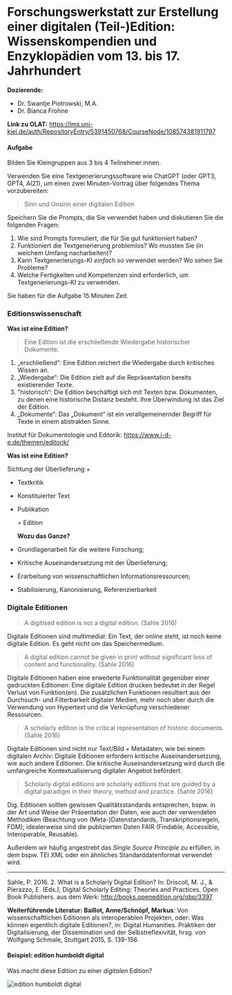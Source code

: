 <!--

author: Swantje Piotrowski
email: s.piotrowski@email.uni-kiel.de
version: 0.1
language: en
narrator: UK English Female

\-->

# Forschungswerkstatt zur Erstellung einer digitalen (Teil-)Edition: Wissenskompendien und Enzyklopädien vom 13. bis 17. Jahrhundert

**Dozierende:**

* Dr. Swantje Piotrowski, M.A.
* Dr. Bianca Frohne

**Link zu OLAT:** https://lms.uni-kiel.de/auth/RepositoryEntry/5391450768/CourseNode/108574381911797


#### Aufgabe

Bilden Sie Kleingruppen aus 3 bis 4 Teilnehmer:innen.

Verwenden Sie eine Textgenerierungssoftware wie ChatGPT (oder GPT3, GPT4, AI21), um einen zwei Minuten-Vortrag über folgendes Thema vorzubereiten:

> Sinn und Unsinn einer digitalen Edition 

Speichern Sie die Prompts, die Sie verwendet haben und diskutieren Sie die folgenden Fragen:

1. Wie sind Prompts formuliert, die für Sie gut funktioniert haben?
2. Funktioniert die Textgenerierung problemlos? Wo mussten Sie (in welchem Umfang nacharbeiten)?
3. Kann Textgenerierungs-KI *einfach so* verwendet werden? Wo sehen Sie Probleme?
4. Welche Fertigkeiten und Kompetenzen sind erforderlich, um Textgenerierungs-KI zu verwenden.

Sie haben für die Aufgabe 15 Minuten Zeit.

### Editionswissenschaft

**Was ist eine Edition?**

> Eine Edition ist die erschließende Wiedergabe historischer Dokumente.

1. „erschließend“: Eine Edition reichert die Wiedergabe durch kritisches Wissen an.
2. „Wiedergabe“: Die Edition zielt auf die Repräsentation bereits existierender Texte.
3. "historisch“: Die Edition beschäftigt sich mit Texten bzw. Dokumenten, zu denen eine historische Distanz besteht. Ihre Überwindung ist das Ziel der Edition.
4. „Dokumente“: Das „Dokument“ ist ein verallgemeinernder Begriff für Texte in einem abstrakten Sinne.

Institut für Dokumentologie und Editorik:
https://www.i-d-e.de/themen/editorik/

**Was ist eine Edition?**

Sichtung der Überlieferung +

* Textkritik
* Konstituierter Text
* Publikation

  = Edition

  **Wozu das Ganze?**
* Grundlagenarbeit für die weitere Forschung;
* Kritische Auseinandersetzung mit der Überlieferung;
* Erarbeitung von wissenschaftlichen Informationsressourcen;
* Stabilisierung, Kanonisierung, Referenzierbarkeit

### Digitale Editionen

> A digitised edition is not a digital edition. (Sahle 2016)

Digitale Editionen sind multimedial: Ein Text, der online steht, ist noch keine digitale Edition. Es geht nicht um das Speichermedium.

> A digital edition cannot be given in print without significant loss of content and functionality. (Sahle 2016)

Digitale Editionen haben eine erweiterte Funktionalität gegenüber einer gedruckten Editionen: Eine digitale Edition drucken bedeutet in der Regel Verlust von Funktion(en). Die zusätzlichen Funktionen resultiert aus der Durchsuch- und Filterbarkeit digitaler Medien, mehr noch aber durch die Verwendung von Hypertext und die Verknüpfung verschiedener Ressourcen.

> A scholarly edition is the critical representation of historic documents. (Sahle 2016)

Digitale Editionen sind nicht nur Text/Bild + Metadaten, wie bei einem digitalen Archiv: Digitale Editionen erfordern kritische Auseinandersetzung, wie auch andere Editionen. Die kritische Auseinandersetzung wird durch die umfangreiche Kontextualisierung digitaler Angebot befördert.

> Scholarly digital editions are scholarly editions that are guided by a digital paradigm in their theory, method and practice. (Sahle 2016)

Dig. Editionen sollten gewissen Qualitätsstandards entsprechen, bspw. in der Art und Weise der Präsentation der Daten, wie auch der verwendeten Methodiken (Beachtung von (Meta-)Datenstandards, Transkriptionsregeln, FDM); idealerweise sind die publizierten Daten FAIR (Findable, Accessible, Interoperable, Reusable).

Außerdem wir häufig angestrebt das *Single Source Principle* zu erfüllen, in dem bspw. TEI XML oder ein ähnliches Standarddatenformat verwendet wird.

---

Sahle, P. 2016. 2. What is a Scholarly Digital Edition? In: Driscoll, M. J., & Pierazzo, E. (Eds.), Digital Scholarly Editing: Theories and Practices. Open Book Publishers. aus dem Werk: http://books.openedition.org/obp/3397

**Weiterführende Literatur: Baillot, Anne/Schnöpf, Markus**: Von wissenschaftlichen Editionen als interoperablen Projekten, oder: Was können eigentlich digitale Editionen?, in: Digital Humanities. Praktiken der Digitalisierung, der Dissemination und der Selbstreflexivität, hrsg. von Wolfgang Schmale, Stuttgart 2015, S. 139-156.


#### Beispiel: edition humboldt digital

Was macht diese Edition zu einer *digitalen* Edition?

![edition humboldt digital](https://latex-ninja.com/2022/02/02/a-shamelessly-short-intro-to-xml-for-dh-beginners-includes-tei/)



